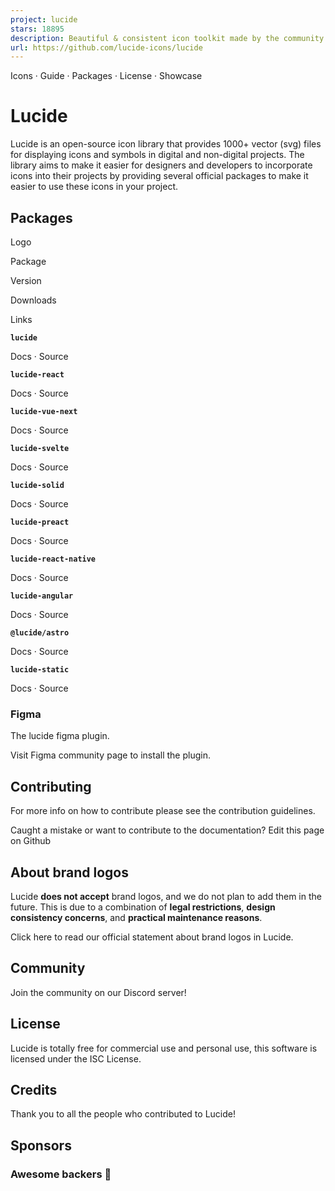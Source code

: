 ```yaml
---
project: lucide
stars: 18895
description: Beautiful & consistent icon toolkit made by the community. Open-source project and a fork of Feather Icons.
url: https://github.com/lucide-icons/lucide
---
```


Icons · Guide · Packages · License · Showcase

Lucide
======

Lucide is an open-source icon library that provides 1000+ vector (svg) files for displaying icons and symbols in digital and non-digital projects. The library aims to make it easier for designers and developers to incorporate icons into their projects by providing several official packages to make it easier to use these icons in your project.

Packages
--------

Logo

Package

Version

Downloads

Links

**`lucide`**

Docs · Source

**`lucide-react`**

Docs · Source

**`lucide-vue-next`**

Docs · Source

**`lucide-svelte`**

Docs · Source

**`lucide-solid`**

Docs · Source

**`lucide-preact`**

Docs · Source

**`lucide-react-native`**

Docs · Source

**`lucide-angular`**

Docs · Source

**`@lucide/astro`**

Docs · Source

**`lucide-static`**

Docs · Source

### Figma

The lucide figma plugin.

Visit Figma community page to install the plugin.

Contributing
------------

For more info on how to contribute please see the contribution guidelines.

Caught a mistake or want to contribute to the documentation? Edit this page on Github

About brand logos
-----------------

Lucide **does not accept** brand logos, and we do not plan to add them in the future. This is due to a combination of **legal restrictions**, **design consistency concerns**, and **practical maintenance reasons**.

Click here to read our official statement about brand logos in Lucide.

Community
---------

Join the community on our Discord server!

License
-------

Lucide is totally free for commercial use and personal use, this software is licensed under the ISC License.

Credits
-------

Thank you to all the people who contributed to Lucide!

Sponsors
--------

### Awesome backers 🍺
